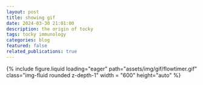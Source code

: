 ```yaml
---
layout: post
title: showing gif
date: 2024-03-30 21:01:00
description: the origin of tocky
tags: tocky immunology
categories: blog
featured: false
related_publications: true
---
```


<div class="row mt-3">
        {% include figure.liquid loading="eager" path="assets/img/gif/flowtimer.gif" class="img-fluid rounded z-depth-1" width = "600" height="auto" %}
</div>


